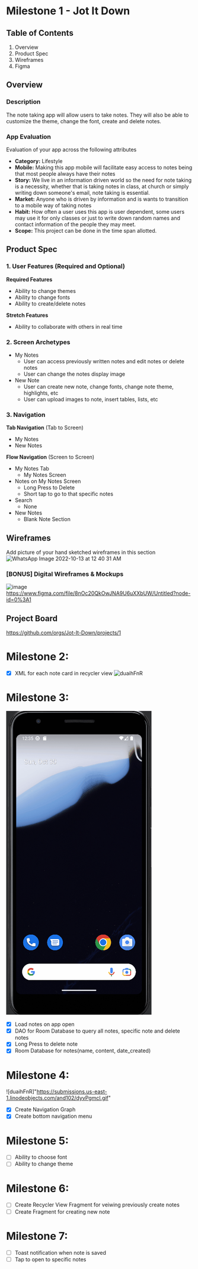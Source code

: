 # Milestone 1 - Jot It Down

## Table of Contents

1. Overview
2. Product Spec
3. Wireframes
4. Figma
## Overview

### Description

The note taking app will allow users to take notes. They will also be able to customize the theme, change the font, create and delete notes.

### App Evaluation

Evaluation of your app across the following attributes
- **Category:** Lifestyle
- **Mobile:** Making this app mobile will facilitate easy access to notes being that most people always have their notes
- **Story:** We live in an information driven world so the need for note taking is a necessity, whether that is taking notes in class, at church or simply writing down someone's email, note taking is essential.
- **Market:** Anyone who is driven by information and is wants to transition to a mobile way of taking notes
- **Habit:** How often a user uses this app is user dependent, some users may use it for only classes or just to write down random names and contact information of the people they may meet.
- **Scope:** This project can be done in the time span allotted.

## Product Spec

### 1. User Features (Required and Optional)

**Required Features**

* Ability to change themes
* Ability to change fonts
* Ability to create/delete notes

**Stretch Features**

* Ability to collaborate with others in real time

### 2. Screen Archetypes

- My Notes
    - User can access previously written notes and edit notes or delete notes
    - User can change the notes display image
- New Note
    - User can create new note, change fonts, change note theme, highlights, etc
    - User can upload images to note, insert tables, lists, etc

### 3. Navigation

**Tab Navigation** (Tab to Screen)

* My Notes
* New Notes

**Flow Navigation** (Screen to Screen)

- My Notes Tab
    - My Notes Screen
- Notes on My Notes Screen
    - Long Press to Delete
    - Short tap to go to that specific notes
- Search
    - None
- New Notes
    - Blank Note Section


## Wireframes

Add picture of your hand sketched wireframes in this section
![WhatsApp Image 2022-10-13 at 12 40 31 AM](https://user-images.githubusercontent.com/40023303/196073173-0fbf30ae-d934-4e98-aa9e-6ccb411a8ce0.jpeg)


### [BONUS] Digital Wireframes & Mockups
![image](https://user-images.githubusercontent.com/40023303/196091130-64475e58-7dbe-48e1-a156-2264c2adfd1e.png)
https://www.figma.com/file/8nOc20QkOwJNA9U6uXXbUW/Untitled?node-id=0%3A1

## Project Board
https://github.com/orgs/Jot-It-Down/projects/1

# Milestone 2:
- [x] XML for each note card in recycler view
![duaihFnR](https://user-images.githubusercontent.com/40023303/197853953-dc9ffccf-8b4e-402a-adb3-67ac8dcfa726.gif)


# Milestone 3:
<img src='./RoomDB.gif' title='Video Walkthrough' width='' alt='Video Walkthrough' />

- [x] Load notes on app open
- [x] DAO for Room Database to query all notes, specific note and delete notes
- [x] Long Press to delete note
- [x] Room Database for notes(name, content, date_created)

# Milestone 4:
![duaihFnR]"https://submissions.us-east-1.linodeobjects.com/and102/dyvPgmcl.gif"

- [x] Create Navigation Graph
- [x] Create bottom navigation menu

# Milestone 5:
- [ ] Ability to choose font
- [ ] Ability to change theme

# Milestone 6:
- [ ] Create Recycler View Fragment for veiwing previously create notes
- [ ] Create Fragment for creating new note

# Milestone 7:
- [ ] Toast notification when note is saved
- [ ] Tap to open to specific notes
